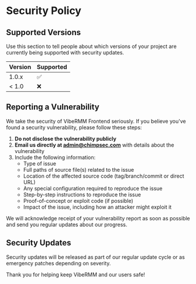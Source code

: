 # Security Policy

## Supported Versions

Use this section to tell people about which versions of your project are currently being supported with security updates.

| Version | Supported          |
| ------- | ------------------ |
| 1.0.x   | :white_check_mark: |
| < 1.0   | :x:                |

## Reporting a Vulnerability

We take the security of VibeRMM Frontend seriously. If you believe you've found a security vulnerability, please follow these steps:

1. **Do not disclose the vulnerability publicly**
2. **Email us directly at admin@chimpsec.com** with details about the vulnerability
3. Include the following information:
   - Type of issue
   - Full paths of source file(s) related to the issue
   - Location of the affected source code (tag/branch/commit or direct URL)
   - Any special configuration required to reproduce the issue
   - Step-by-step instructions to reproduce the issue
   - Proof-of-concept or exploit code (if possible)
   - Impact of the issue, including how an attacker might exploit it

We will acknowledge receipt of your vulnerability report as soon as possible and send you regular updates about our progress.

## Security Updates
Security updates will be released as part of our regular update cycle or as emergency patches depending on severity.

Thank you for helping keep VibeRMM and our users safe!
